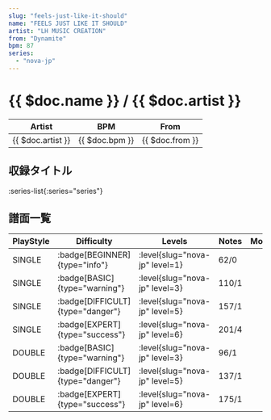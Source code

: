```yaml
---
slug: "feels-just-like-it-should"
name: "FEELS JUST LIKE IT SHOULD"
artist: "LH MUSIC CREATION"
from: "Dynamite"
bpm: 87
series:
  - "nova-jp"
---
```


# {{ $doc.name }} / {{ $doc.artist }}

|Artist|BPM|From|
|------|---|----|
|{{ $doc.artist }}|{{ $doc.bpm }}|{{ $doc.from }}|

## 収録タイトル

:series-list{:series="series"}

## 譜面一覧

|PlayStyle|Difficulty|Levels|Notes|Movie|
|---------|----------|------|-----|-----|
|SINGLE| :badge[BEGINNER]{type="info"}|<div class="field is-grouped is-grouped-multiline"> :level{slug="nova-jp" level=1}</div>|62/0||
|SINGLE| :badge[BASIC]{type="warning"}|<div class="field is-grouped is-grouped-multiline"> :level{slug="nova-jp" level=3}</div>|110/1||
|SINGLE| :badge[DIFFICULT]{type="danger"}|<div class="field is-grouped is-grouped-multiline"> :level{slug="nova-jp" level=5}</div>|157/1||
|SINGLE| :badge[EXPERT]{type="success"}|<div class="field is-grouped is-grouped-multiline"> :level{slug="nova-jp" level=6}</div>|201/4||
|DOUBLE| :badge[BASIC]{type="warning"}|<div class="field is-grouped is-grouped-multiline"> :level{slug="nova-jp" level=3}</div>|96/1||
|DOUBLE| :badge[DIFFICULT]{type="danger"}|<div class="field is-grouped is-grouped-multiline"> :level{slug="nova-jp" level=5}</div>|137/1||
|DOUBLE| :badge[EXPERT]{type="success"}|<div class="field is-grouped is-grouped-multiline"> :level{slug="nova-jp" level=6}</div>|175/1||
